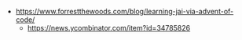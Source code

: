 - https://www.forrestthewoods.com/blog/learning-jai-via-advent-of-code/
  - https://news.ycombinator.com/item?id=34785826
